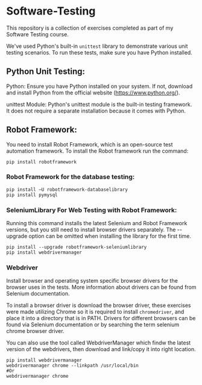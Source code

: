 # Software-Testing

This repository is a collection of exercises completed as part of my Software Testing course. 

We've used Python's built-in `unittest` library to demonstrate various unit testing scenarios. To run these tests, make sure you have Python installed. 

## Python Unit Testing:

Python: Ensure you have Python installed on your system. If not, download and install Python from the official website (https://www.python.org/).

unittest Module: Python's unittest module is the built-in testing framework. It does not require a separate installation because it comes with Python.

## Robot Framework:
    
You need to install Robot Framework, which is an open-source test automation framework. To install the Robot framework run the command:
```
pip install robotframework
```

### Robot Framework for the database testing:

```
pip install –U robotframework-databaselibrary
pip install pymysql
```

### SeleniumLibrary For Web Testing with Robot Framework:
Running this command installs the latest Selenium and Robot Framework versions, but you still need to install browser drivers separately. The --upgrade option can be omitted when installing the library for the first time.

```
pip install --upgrade robotframework-seleniumlibrary
pip install webdrivermanager
```

### Webdriver
Install browser and operating system specific browser drivers for the browser uses in the tests. More information about drivers can be found from Selenium documentation.

To install a browser driver is download the browser driver, these exercises were made utilizing Chrome so it is required to install  `chromedriver`, and place it into a directory that is in PATH. 
Drivers for different browsers can be found via Selenium documentation or by searching the term selenium chrome browser driver. 

You can also use the tool called WebdriverManager which findw the latest version of the webdrivers, then download and link/copy it into right location. 

```
pip install webdrivermanager
webdrivermanager chrome --linkpath /usr/local/bin
#Or
webdrivermanager chrome
```
  
